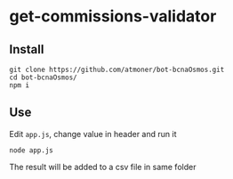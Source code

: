 # get-commissions-validator

## Install

    git clone https://github.com/atmoner/bot-bcnaOsmos.git
    cd bot-bcnaOsmos/
    npm i
    
## Use    
Edit `app.js`, change value in header and run it

    node app.js

The result will be added to a csv file in same folder
